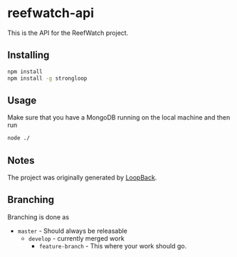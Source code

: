 # reefwatch-api

This is the API for the ReefWatch project.

## Installing

```bash
npm install
npm install -g strongloop
```

## Usage

Make sure that you have a MongoDB running on the local machine and then run

```bash
node ./
```

## Notes

The project was originally generated by [LoopBack](http://loopback.io).

## Branching

Branching is done as

* `master` - Should always be releasable
    * `develop` - currently merged work
        * `feature-branch` - This where your work should go.
